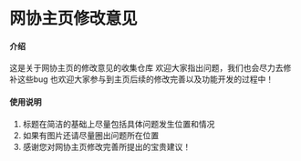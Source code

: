 # 网协主页修改意见

#### 介绍
这是关于网协主页的修改意见的收集仓库
欢迎大家指出问题，我们也会尽力去修补这些bug
也欢迎大家参与到主页后续的修改完善以及功能开发的过程中！

#### 使用说明

1.  标题在简洁的基础上尽量包括具体问题发生位置和情况
2.  如果有图片还请尽量圈出问题所在位置
3.  感谢您对网协主页修改完善所提出的宝贵建议！


